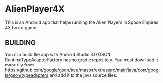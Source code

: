 # AlienPlayer4X
This is an Android app that helps running the Alien Players in Space Empires 4X board game.

## BUILDING
You can build the app with Android Studio 3.0
GSON RuntimeTypeAdapterFactory has no gradle repository. You must download it manually from 
https://github.com/google/gson/tree/master/extras/src/main/java/com/google/gson/typeadapters and add it to the java source files.
